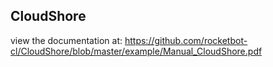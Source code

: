 ## CloudShore

 view the documentation at: https://github.com/rocketbot-cl/CloudShore/blob/master/example/Manual_CloudShore.pdf